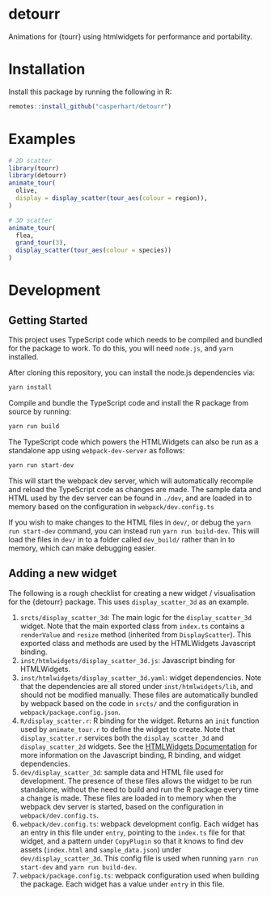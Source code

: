 
<!-- README.md is generated from README.Rmd. Please edit that file -->

# detourr

Animations for {tourr} using htmlwidgets for performance and
portability.

# Installation

Install this package by running the following in R:

``` r
remotes::install_github("casperhart/detourr")
```

# Examples

``` r
# 2D scatter
library(tourr)
library(detourr)
animate_tour(
  olive,
  display = display_scatter(tour_aes(colour = region)),
)
```

``` r
# 3D scatter
animate_tour(
  flea,
  grand_tour(3),
  display_scatter(tour_aes(colour = species))
)
```

# Development

## Getting Started

This project uses TypeScript code which needs to be compiled and bundled
for the package to work. To do this, you will need `node.js`, and `yarn`
installed.

After cloning this repository, you can install the node.js dependencies
via:

``` bash
yarn install
```

Compile and bundle the TypeScript code and install the R package from
source by running:

``` bash
yarn run build
```

The TypeScript code which powers the HTMLWidgets can also be run as a
standalone app using `webpack-dev-server` as follows:

``` bash
yarn run start-dev
```

This will start the webpack dev server, which will automatically
recompile and reload the TypeScript code as changes are made. The sample
data and HTML used by the dev server can be found in `./dev`, and are
loaded in to memory based on the configuration in
`webpack/dev.config.ts`

If you wish to make changes to the HTML files in `dev/`, or debug the
`yarn run start-dev` command, you can instead run `yarn run build-dev`.
This will load the files in `dev/` in to a folder called `dev_build/`
rather than in to memory, which can make debugging easier.

## Adding a new widget

The following is a rough checklist for creating a new widget /
visualisation for the {detourr} package. This uses `display_scatter_3d`
as an example.

1.  `srcts/display_scatter_3d`: The main logic for the
    `display_scatter_3d` widget. Note that the main exported class from
    `index.ts` contains a `renderValue` and `resize` method (inherited
    from `DisplayScatter`). This exported class and methods are used by
    the HTMLWidgets Javascript binding.
2.  `inst/htmlwidgets/display_scatter_3d.js`: Javascript binding for
    HTMLWidgets.
3.  `inst/htmlwidgets/display_scatter_3d.yaml`: widget dependencies.
    Note that the dependencies are all stored under
    `inst/htmlwidgets/lib`, and should not be modified manually. These
    files are automatically bundled by webpack based on the code in
    `srcts/` and the configuration in `webpack/package.config.json`.
4.  `R/display_scatter.r`: R binding for the widget. Returns an `init`
    function used by `animate_tour.r` to define the widget to create.
    Note that `display_scatter.r` services both the `display_scatter_3d`
    and `display_scatter_2d` widgets. See the [HTMLWidgets
    Documentation](https://www.htmlwidgets.org/develop_intro.html) for
    more information on the Javascript binding, R binding, and widget
    dependencies.
5.  `dev/display_scatter_3d`: sample data and HTML file used for
    development. The presence of these files allows the widget to be run
    standalone, without the need to build and run the R package every
    time a change is made. These files are loaded in to memory when the
    webpack dev server is started, based on the configuration in
    `webpack/dev.config.ts`.
6.  `webpack/dev.config.ts`: webpack development config. Each widget has
    an entry in this file under `entry`, pointing to the `index.ts` file
    for that widget, and a pattern under `CopyPlugin` so that it knows
    to find dev assets (`index.html` and `sample_data.json`) under
    `dev/display_scatter_3d`. This config file is used when running
    `yarn run start-dev` and `yarn run build-dev`.
7.  `webpack/package.config.ts`: webpack configuration used when
    building the package. Each widget has a value under `entry` in this
    file.
